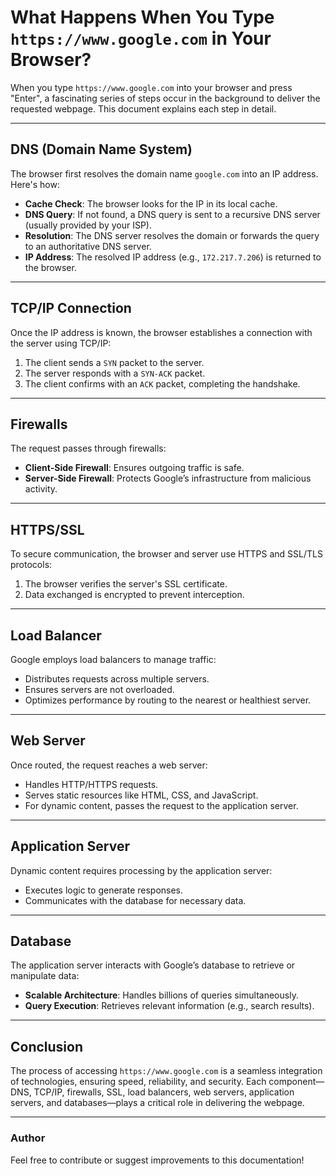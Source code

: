 # What Happens When You Type `https://www.google.com` in Your Browser?

When you type `https://www.google.com` into your browser and press "Enter", a fascinating series of steps occur in the background to deliver the requested webpage. This document explains each step in detail.

---

## DNS (Domain Name System)

The browser first resolves the domain name `google.com` into an IP address. Here's how:

- **Cache Check**: The browser looks for the IP in its local cache.
- **DNS Query**: If not found, a DNS query is sent to a recursive DNS server (usually provided by your ISP).
- **Resolution**: The DNS server resolves the domain or forwards the query to an authoritative DNS server.
- **IP Address**: The resolved IP address (e.g., `172.217.7.206`) is returned to the browser.

---

## TCP/IP Connection

Once the IP address is known, the browser establishes a connection with the server using TCP/IP:

1. The client sends a `SYN` packet to the server.
2. The server responds with a `SYN-ACK` packet.
3. The client confirms with an `ACK` packet, completing the handshake.

---

## Firewalls

The request passes through firewalls:

- **Client-Side Firewall**: Ensures outgoing traffic is safe.
- **Server-Side Firewall**: Protects Google’s infrastructure from malicious activity.

---

## HTTPS/SSL

To secure communication, the browser and server use HTTPS and SSL/TLS protocols:

1. The browser verifies the server's SSL certificate.
2. Data exchanged is encrypted to prevent interception.

---

## Load Balancer

Google employs load balancers to manage traffic:

- Distributes requests across multiple servers.
- Ensures servers are not overloaded.
- Optimizes performance by routing to the nearest or healthiest server.

---

## Web Server

Once routed, the request reaches a web server:

- Handles HTTP/HTTPS requests.
- Serves static resources like HTML, CSS, and JavaScript.
- For dynamic content, passes the request to the application server.

---

## Application Server

Dynamic content requires processing by the application server:

- Executes logic to generate responses.
- Communicates with the database for necessary data.

---

## Database

The application server interacts with Google’s database to retrieve or manipulate data:

- **Scalable Architecture**: Handles billions of queries simultaneously.
- **Query Execution**: Retrieves relevant information (e.g., search results).

---

## Conclusion

The process of accessing `https://www.google.com` is a seamless integration of technologies, ensuring speed, reliability, and security. Each component—DNS, TCP/IP, firewalls, SSL, load balancers, web servers, application servers, and databases—plays a critical role in delivering the webpage.

---

### Author

Feel free to contribute or suggest improvements to this documentation!
